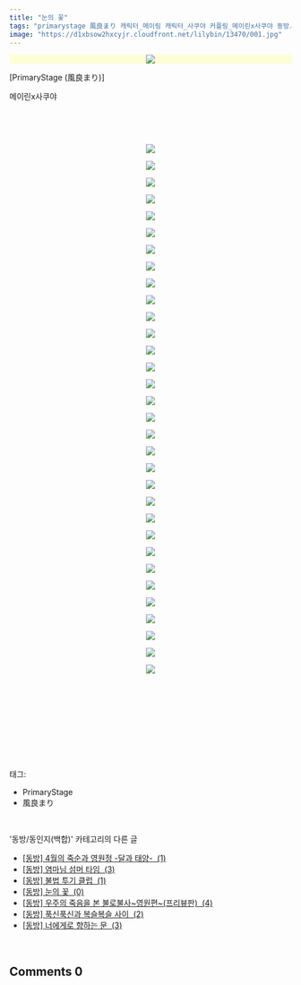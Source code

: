 ```yaml
---
title: "눈의 꽃"
tags: "primarystage 風良まり 캐릭터_메이링 캐릭터_사쿠야 커플링_메이린x사쿠야 동방／동인지(백합)"
image: "https://d1xbsow2hxcyjr.cloudfront.net/lilybin/13470/001.jpg"
---
```

<div class="article">
<div class="area_view">
<p><span class="imageblock" style="display: inline-block; width: 100%; color: rgb(185, 185, 187); text-align: center; background-color: rgb(253, 254, 214); height: auto; max-width: 100%;"><span data-lightbox="lightbox" data-url="https://t1.daumcdn.net/cfile/tistory/99CBE44B5A549F560C?original"><img src="{{ site.imgserver10 }}/lilybin/13470/001.jpg"/></span></span></p><p>[PrimaryStage (風良まり)]</p><p>메이린x사쿠야</p><p><br/></p><p style="text-align: center; clear: none; float: none;"><br/></p><p style="text-align: center; clear: none; float: none;"><span class="imageblock" style="display: inline-block; width: 100%; height: auto; max-width: 100%;"><span data-lightbox="lightbox" data-url="https://t1.daumcdn.net/cfile/tistory/991E584B5A549F5924?original"><img src="{{ site.imgserver10 }}/lilybin/13470/002.jpg"/></span></span></p><p style="text-align: center; clear: none; float: none;"><span class="imageblock" style="display: inline-block; width: 100%; height: auto; max-width: 100%;"><span data-lightbox="lightbox" data-url="https://t1.daumcdn.net/cfile/tistory/99C5244B5A549F5B0D?original"><img src="{{ site.imgserver10 }}/lilybin/13470/003.jpg"/></span></span></p><p style="text-align: center; clear: none; float: none;"><span class="imageblock" style="display: inline-block; width: 100%; height: auto; max-width: 100%;"><span data-lightbox="lightbox" data-url="https://t1.daumcdn.net/cfile/tistory/99AC434B5A549F5C11?original"><img src="{{ site.imgserver10 }}/lilybin/13470/004.jpg"/></span></span></p><p style="text-align: center; clear: none; float: none;"><span class="imageblock" style="display: inline-block; width: 100%; height: auto; max-width: 100%;"><span data-lightbox="lightbox" data-url="https://t1.daumcdn.net/cfile/tistory/99D39B4B5A549F5E0B?original"><img src="{{ site.imgserver10 }}/lilybin/13470/005.jpg"/></span></span></p><p style="text-align: center; clear: none; float: none;"><span class="imageblock" style="display: inline-block; width: 100%; height: auto; max-width: 100%;"><span data-lightbox="lightbox" data-url="https://t1.daumcdn.net/cfile/tistory/990A3A4B5A549F5F28?original"><img src="{{ site.imgserver10 }}/lilybin/13470/006.jpg"/></span></span></p><p style="text-align: center; clear: none; float: none;"><span class="imageblock" style="display: inline-block; width: 100%; height: auto; max-width: 100%;"><span data-lightbox="lightbox" data-url="https://t1.daumcdn.net/cfile/tistory/99253E4B5A549F6023?original"><img src="{{ site.imgserver10 }}/lilybin/13470/007.jpg"/></span></span></p><p style="text-align: center; clear: none; float: none;"><span class="imageblock" style="display: inline-block; width: 100%; height: auto; max-width: 100%;"><span data-lightbox="lightbox" data-url="https://t1.daumcdn.net/cfile/tistory/99253A4A5A549F6315?original"><img src="{{ site.imgserver10 }}/lilybin/13470/008.jpg"/></span></span></p><p style="text-align: center; clear: none; float: none;"><span class="imageblock" style="display: inline-block; width: 100%; height: auto; max-width: 100%;"><span data-lightbox="lightbox" data-url="https://t1.daumcdn.net/cfile/tistory/99F2874A5A549F6620?original"><img src="{{ site.imgserver10 }}/lilybin/13470/009.jpg"/></span></span></p><p style="text-align: center; clear: none; float: none;"><span class="imageblock" style="display: inline-block; width: 100%; height: auto; max-width: 100%;"><span data-lightbox="lightbox" data-url="https://t1.daumcdn.net/cfile/tistory/99E4A94A5A549F6922?original"><img src="{{ site.imgserver10 }}/lilybin/13470/010.jpg"/></span></span></p><p style="text-align: center; clear: none; float: none;"><span class="imageblock" style="display: inline-block; width: 100%; height: auto; max-width: 100%;"><span data-lightbox="lightbox" data-url="https://t1.daumcdn.net/cfile/tistory/990F374A5A549F6D1A?original"><img src="{{ site.imgserver10 }}/lilybin/13470/011.jpg"/></span></span></p><p style="text-align: center; clear: none; float: none;"><span class="imageblock" style="display: inline-block; width: 100%; height: auto; max-width: 100%;"><span data-lightbox="lightbox" data-url="https://t1.daumcdn.net/cfile/tistory/99C1584A5A549F6E29?original"><img src="{{ site.imgserver10 }}/lilybin/13470/012.jpg"/></span></span></p><p style="text-align: center; clear: none; float: none;"><span class="imageblock" style="display: inline-block; width: 100%; height: auto; max-width: 100%;"><span data-lightbox="lightbox" data-url="https://t1.daumcdn.net/cfile/tistory/99B6FE4A5A549F7008?original"><img src="{{ site.imgserver10 }}/lilybin/13470/013.jpg"/></span></span></p><p style="text-align: center; clear: none; float: none;"><span class="imageblock" style="display: inline-block; width: 100%; height: auto; max-width: 100%;"><span data-lightbox="lightbox" data-url="https://t1.daumcdn.net/cfile/tistory/99F1E24A5A549F7220?original"><img src="{{ site.imgserver10 }}/lilybin/13470/014.jpg"/></span></span></p><p style="text-align: center; clear: none; float: none;"><span class="imageblock" style="display: inline-block; width: 100%; height: auto; max-width: 100%;"><span data-lightbox="lightbox" data-url="https://t1.daumcdn.net/cfile/tistory/993F56455A549F7301?original"><img src="{{ site.imgserver10 }}/lilybin/13470/015.jpg"/></span></span></p><p style="text-align: center; clear: none; float: none;"><span class="imageblock" style="display: inline-block; width: 100%; height: auto; max-width: 100%;"><span data-lightbox="lightbox" data-url="https://t1.daumcdn.net/cfile/tistory/99E59C455A549F7510?original"><img src="{{ site.imgserver10 }}/lilybin/13470/016.jpg"/></span></span></p><p style="text-align: center; clear: none; float: none;"><span class="imageblock" style="display: inline-block; width: 100%; height: auto; max-width: 100%;"><span data-lightbox="lightbox" data-url="https://t1.daumcdn.net/cfile/tistory/997CA6455A549F771C?original"><img src="{{ site.imgserver10 }}/lilybin/13470/017.jpg"/></span></span></p><p style="text-align: center; clear: none; float: none;"><span class="imageblock" style="display: inline-block; width: 100%; height: auto; max-width: 100%;"><span data-lightbox="lightbox" data-url="https://t1.daumcdn.net/cfile/tistory/992818455A549F7906?original"><img src="{{ site.imgserver10 }}/lilybin/13470/018.jpg"/></span></span></p><p style="text-align: center; clear: none; float: none;"><span class="imageblock" style="display: inline-block; width: 100%; height: auto; max-width: 100%;"><span data-lightbox="lightbox" data-url="https://t1.daumcdn.net/cfile/tistory/99797C455A549F7B1D?original"><img src="{{ site.imgserver10 }}/lilybin/13470/019.jpg"/></span></span></p><p style="text-align: center; clear: none; float: none;"><span class="imageblock" style="display: inline-block; width: 100%; height: auto; max-width: 100%;"><span data-lightbox="lightbox" data-url="https://t1.daumcdn.net/cfile/tistory/992C5B455A549F7C05?original"><img src="{{ site.imgserver10 }}/lilybin/13470/020.jpg"/></span></span></p><p style="text-align: center; clear: none; float: none;"><span class="imageblock" style="display: inline-block; width: 100%; height: auto; max-width: 100%;"><span data-lightbox="lightbox" data-url="https://t1.daumcdn.net/cfile/tistory/992CCC455A549F7E05?original"><img src="{{ site.imgserver10 }}/lilybin/13470/021.jpg"/></span></span></p><p style="text-align: center; clear: none; float: none;"><span class="imageblock" style="display: inline-block; width: 100%; height: auto; max-width: 100%;"><span data-lightbox="lightbox" data-url="https://t1.daumcdn.net/cfile/tistory/996209435A549F7F15?original"><img src="{{ site.imgserver10 }}/lilybin/13470/022.jpg"/></span></span></p><p style="text-align: center; clear: none; float: none;"><span class="imageblock" style="display: inline-block; width: 100%; height: auto; max-width: 100%;"><span data-lightbox="lightbox" data-url="https://t1.daumcdn.net/cfile/tistory/995592435A549F8116?original"><img src="{{ site.imgserver10 }}/lilybin/13470/023.jpg"/></span></span></p><p style="text-align: center; clear: none; float: none;"><span class="imageblock" style="display: inline-block; width: 100%; height: auto; max-width: 100%;"><span data-lightbox="lightbox" data-url="https://t1.daumcdn.net/cfile/tistory/99C192435A549F8236?original"><img src="{{ site.imgserver10 }}/lilybin/13470/024.jpg"/></span></span></p><p style="text-align: center; clear: none; float: none;"><span class="imageblock" style="display: inline-block; width: 100%; height: auto; max-width: 100%;"><span data-lightbox="lightbox" data-url="https://t1.daumcdn.net/cfile/tistory/99EC6B435A549F8407?original"><img src="{{ site.imgserver10 }}/lilybin/13470/025.jpg"/></span></span></p><p style="text-align: center; clear: none; float: none;"><span class="imageblock" style="display: inline-block; width: 100%; height: auto; max-width: 100%;"><span data-lightbox="lightbox" data-url="https://t1.daumcdn.net/cfile/tistory/99473F435A549F8518?original"><img src="{{ site.imgserver10 }}/lilybin/13470/026.jpg"/></span></span></p><p style="text-align: center; clear: none; float: none;"><span class="imageblock" style="display: inline-block; width: 100%; height: auto; max-width: 100%;"><span data-lightbox="lightbox" data-url="https://t1.daumcdn.net/cfile/tistory/99DD12435A549F8709?original"><img src="{{ site.imgserver10 }}/lilybin/13470/027.jpg"/></span></span></p><p style="text-align: center; clear: none; float: none;"><span class="imageblock" style="display: inline-block; width: 100%; height: auto; max-width: 100%;"><span data-lightbox="lightbox" data-url="https://t1.daumcdn.net/cfile/tistory/99B89B435A549F880B?original"><img src="{{ site.imgserver10 }}/lilybin/13470/028.jpg"/></span></span></p><p style="text-align: center; clear: none; float: none;"><span class="imageblock" style="display: inline-block; width: 100%; height: auto; max-width: 100%;"><span data-lightbox="lightbox" data-url="https://t1.daumcdn.net/cfile/tistory/991A97445A549F8920?original"><img src="{{ site.imgserver10 }}/lilybin/13470/029.jpg"/></span></span></p><p style="text-align: center; clear: none; float: none;"><span class="imageblock" style="display: inline-block; width: 100%; height: auto; max-width: 100%;"><span data-lightbox="lightbox" data-url="https://t1.daumcdn.net/cfile/tistory/990E68445A549F8A25?original"><img src="{{ site.imgserver10 }}/lilybin/13470/030.jpg"/></span></span></p><p style="text-align: center; clear: none; float: none;"><span class="imageblock" style="display: inline-block; width: 100%; height: auto; max-width: 100%;"><span data-lightbox="lightbox" data-url="https://t1.daumcdn.net/cfile/tistory/990CCE445A549F8C26?original"><img src="{{ site.imgserver10 }}/lilybin/13470/031.jpg"/></span></span></p><p style="text-align: center; clear: none; float: none;"><span class="imageblock" style="display: inline-block; width: 100%; height: auto; max-width: 100%;"><span data-lightbox="lightbox" data-url="https://t1.daumcdn.net/cfile/tistory/99A693445A549F8D11?original"><img src="{{ site.imgserver10 }}/lilybin/13470/032.jpg"/></span></span></p><p style="text-align: center; clear: none; float: none;"><span class="imageblock" style="display: inline-block; width: 100%; height: auto; max-width: 100%;"><span data-lightbox="lightbox" data-url="https://t1.daumcdn.net/cfile/tistory/9950FC445A549F8F18?original"><img src="{{ site.imgserver10 }}/lilybin/13470/033.jpg"/></span></span></p><p><br/></p><p><br/></p><p><br/></p><p><br/></p>
</div></div><br/>
<div class="tagTrail">
<p>태그: </p>
<ul>
<li>PrimaryStage</li>
<li>風良まり</li>
</ul>
</div><br/>
<div class="another">
<p>'동방/동인지(백합)' 카테고리의 다른 글</p>
<ul>
<li><a href="/lilybin_13512">
[동방] 4월의 죽순과 영원정 -달과 태양-  (1)
</a></li>
<li><a href="/lilybin_13502">
[동방] 염마님 섬머 타임  (3)
</a></li>
<li><a href="/lilybin_13464">
[동방] 불법 투기 클럽  (1)
</a></li>
<li><a href="/lilybin_13470">
[동방] 눈의 꽃  (0)
</a></li>
<li><a href="/lilybin_13458">
[동방] 우주의 죽음을 본 불로불사~영원편~(프리뷰판)  (4)
</a></li>
<li><a href="/lilybin_13468">
[동방] 푹신푹신과 복슬복슬 사이  (2)
</a></li>
<li><a href="/lilybin_13436">
[동방] 너에게로 향하는 문  (3)
</a></li>
</ul>
</div><br/>
<div class="comment">
<h2 class="bold">Comments <span id="commentCount13470">0</span></h2>
<div style="clear:both;">
<div id="entry13470Comment" style="display:block">
</div>
</div>
</div><br/>
<br/>
<p id="refer"></p>
<br/>

